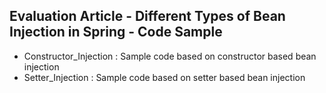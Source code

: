 ## Evaluation Article - Different Types of Bean Injection in Spring - Code Sample
* Constructor_Injection : Sample code based on constructor based bean injection
* Setter_Injection : Sample code based on setter based bean injection

